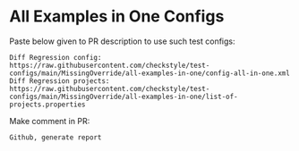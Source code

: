 # All Examples in One Configs
Paste below given to PR description to use such test configs:
```
Diff Regression config: https://raw.githubusercontent.com/checkstyle/test-configs/main/MissingOverride/all-examples-in-one/config-all-in-one.xml
Diff Regression projects: https://raw.githubusercontent.com/checkstyle/test-configs/main/MissingOverride/all-examples-in-one/list-of-projects.properties
```
Make comment in PR:
```
Github, generate report
```
